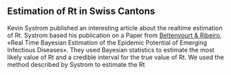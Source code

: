 <html>
  <head>
    <title>Estimation Rt</title>
    <meta charset="utf-8" />
  <style>
 /* FONTS */
 @import url("https://fonts.googleapis.com/css?family=Open+Sans+Condensed:300,700");
</style>
  </head>
  <body>
    <h2>Estimation of Rt in Swiss Cantons</h2>
    <div>Kevin Systrom published an interesting article about the realtime estimation of Rt. Systrom based his publication on a Paper from <a href="https://journals.plos.org/plosone/article?id=10.1371/journal.pone.0002185">Bettenvourt & Ribeiro</a>, «Real Time Bayesian Estimation of the Epidemic Potential of Emerging Infectious Diseases». They used Bayesian statistics to estimate the most likely value of Rt and a credible interval for the true value of Rt. We used the method described by Systrom to estimate the Rt</div>
    <div><img src=""</div>
